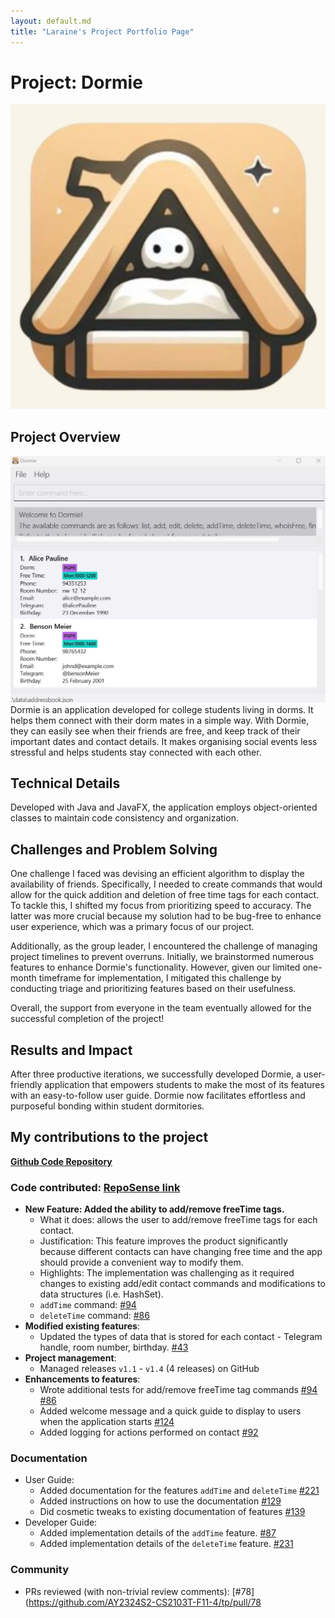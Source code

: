 ```yaml
---
layout: default.md
title: "Laraine's Project Portfolio Page"
---
```


# Project: Dormie
![Image of Dormie](../images/Dormie.png)

## Project Overview
![Image of Dormie](../images/Ui.png)
Dormie is an application developed for college students living in dorms. It helps them connect with their dorm mates in a simple way. With Dormie, they can easily see when their friends are free, and keep track of their important dates and contact details. It makes organising social events less stressful and helps students stay connected with each other.

## Technical Details
Developed with Java and JavaFX, the application employs object-oriented classes to maintain code consistency and organization.

## Challenges and Problem Solving
One challenge I faced was devising an efficient algorithm to display the availability of friends. Specifically, I needed to create commands that would allow for the quick addition and deletion of free time tags for each contact. To tackle this, I shifted my focus from prioritizing speed to accuracy. The latter was more crucial because my solution had to be bug-free to enhance user experience, which was a primary focus of our project.

Additionally, as the group leader, I encountered the challenge of managing project timelines to prevent overruns. Initially, we brainstormed numerous features to enhance Dormie's functionality. However, given our limited one-month timeframe for implementation, I mitigated this challenge by conducting triage and prioritizing features based on their usefulness. 

Overall, the support from everyone in the team eventually allowed for the successful completion of the project!

## Results and Impact
After three productive iterations, we successfully developed Dormie, a user-friendly application that empowers students to make the most of its features with an easy-to-follow user guide. Dormie now facilitates effortless and purposeful bonding within student dormitories.

## My contributions to the project
**[Github Code Repository](https://github.com/AY2324S2-CS2103T-F11-4/tp)**
### Code contributed: [RepoSense link](https://nus-cs2103-ay2324s2.github.io/tp-dashboard/?search=laraine&sort=groupTitle&sortWithin=title&timeframe=commit&mergegroup=&groupSelect=groupByRepos&breakdown=true&checkedFileTypes=docs~functional-code~test-code~other&since=2024-02-23&tabOpen=true&tabType=authorship&tabAuthor=larainezo&tabRepo=AY2324S2-CS2103T-F11-4%2Ftp%5Bmaster%5D&authorshipIsMergeGroup=false&authorshipFileTypes=docs~functional-code~test-code&authorshipIsBinaryFileTypeChecked=false&authorshipIsIgnoredFilesChecked=false)
* **New Feature: Added the ability to add/remove freeTime tags.**
  * What it does: allows the user to add/remove freeTime tags for each contact.
  * Justification: This feature improves the product significantly because different contacts can have changing free time and the app should provide a convenient way to modify them.
  * Highlights: The implementation was challenging as it required changes to existing add/edit contact commands and modifications to data structures (i.e. HashSet).
  * `addTime` command: [\#94](https://github.com/AY2324S2-CS2103T-F11-4/tp/pull/94)
  * `deleteTime` command: [\#86](https://github.com/AY2324S2-CS2103T-F11-4/tp/pull/86)
* **Modified existing features**:
  * Updated the types of data that is stored for each contact - Telegram handle, room number, birthday. [\#43](https://github.com/AY2324S2-CS2103T-F11-4/tp/pull/43)
* **Project management**:
  * Managed releases `v1.1` - `v1.4` (4 releases) on GitHub
* **Enhancements to features**:
  * Wrote additional tests for add/remove freeTime tag commands [\#94](https://github.com/AY2324S2-CS2103T-F11-4/tp/pull/94) [\#86](https://github.com/AY2324S2-CS2103T-F11-4/tp/pull/86)
  * Added welcome message and a quick guide to display to users when the application starts [\#124](https://github.com/AY2324S2-CS2103T-F11-4/tp/pull/124)
  * Added logging for actions performed on contact [\#92](https://github.com/AY2324S2-CS2103T-F11-4/tp/pull/92)

### Documentation
  * User Guide:
    * Added documentation for the features `addTime` and `deleteTime` [\#221](https://github.com/AY2324S2-CS2103T-F11-4/tp/pull/221)
    * Added instructions on how to use the documentation [\#129](https://github.com/AY2324S2-CS2103T-F11-4/tp/pull/129)
    * Did cosmetic tweaks to existing documentation of features [\#139](https://github.com/AY2324S2-CS2103T-F11-4/tp/pull/139)
  * Developer Guide:
    * Added implementation details of the `addTime` feature. [\#87](https://github.com/AY2324S2-CS2103T-F11-4/tp/pull/87)
    * Added implementation details of the `deleteTime` feature. [\#231](https://github.com/AY2324S2-CS2103T-F11-4/tp/pull/231)
### Community
  * PRs reviewed (with non-trivial review comments): [\#78](https://github.com/AY2324S2-CS2103T-F11-4/tp/pull/78
